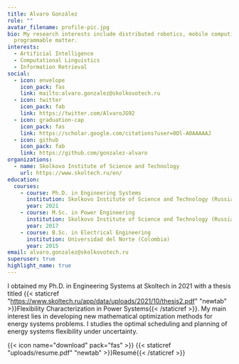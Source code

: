 ```yaml
---
title: Alvaro González
role: ""
avatar_filename: profile-pic.jpg
bio: My research interests include distributed robotics, mobile computing and
  programmable matter.
interests:
  - Artificial Intelligence
  - Computational Linguistics
  - Information Retrieval
social:
  - icon: envelope
    icon_pack: fas
    link: mailto:alvaro.gonzalez@skolkovotech.ru
  - icon: twitter
    icon_pack: fab
    link: https://twitter.com/AlvaroJG92
  - icon: graduation-cap
    icon_pack: fas
    link: https://scholar.google.com/citations?user=0Dl-A0AAAAAJ
  - icon: github
    icon_pack: fab
    link: https://github.com/gonzalez-alvaro
organizations:
  - name: Skolkovo Institute of Science and Technology
    url: https://www.skoltech.ru/en/
education:
  courses:
    - course: Ph.D. in Engineering Systems
      institution: Skolkovo Institute of Science and Technology (Russia)
      year: 2021
    - course: M.Sc. in Power Engineering
      institution: Skolkovo Institute of Science and Technology (Russia)
      year: 2017
    - course: B.Sc. in Electrical Engineering
      institution: Universidad del Norte (Colombia)
      year: 2015
email: alvaro.gonzalez@skolkovotech.ru
superuser: true
highlight_name: true
---
```

I obtained my Ph.D. in Engineering Systems at Skoltech in 2021 with a thesis titled {{< staticref "https://www.skoltech.ru/app/data/uploads/2021/10/thesis2.pdf" "newtab" >}}Flexibility Characterization in Power Systems{{< /staticref >}}.  My main interest lies in developing new mathematical optimization methods for energy systems problems. I studies the optimal scheduling and planning of energy systems flexibility under uncertainty.

{{< icon name="download" pack="fas" >}} {{< staticref "uploads/resume.pdf" "newtab" >}}Resumé{{< /staticref >}}